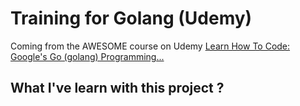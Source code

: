 # Training for Golang (Udemy)
Coming from the AWESOME course on Udemy [Learn How To Code: Google's Go (golang) Programming...](https://www.udemy.com/learn-how-to-code/learn/v4/)

## What I've learn with this project ?
